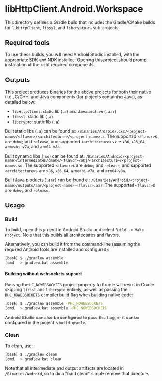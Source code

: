 # libHttpClient.Android.Workspace

This directory defines a Gradle build that includes the Gradle/CMake builds for
`libHttpClient`, `libssl`, and `libcrypto` as sub-projects.

## Required tools

To use these builds, you will need Android Studio installed, with the
appropriate SDK and NDK installed. Opening this project should prompt
installation of the right required components.

## Outputs

This project produces binaries for the above projects for both their native
(i.e., C/C++) and Java components (for projects containing Java), as detailed
below:

- `libHttpClient`: static lib (`.a`) and Java archive (`.aar`)
- `libssl`: static lib (`.a`)
- `libcrypto`: static lib (`.a`)

Built static libs (`.a`) can be found at:
`/Binaries/Android/.cxx/<project-name>/<flavor>/<architecture>/<project-name>.a`.
The supported `<flavor>`s are `debug` and `release`, and supported
`<architecture>`s are `x86`, `x86_64`, `armeabi-v7a`, and `arm64-v8a`.

Built dynamic libs (`.so`) can be found at:
`/Binaries/Android/<project-name>/intermediates/cmake/<flavor>/obj/<architecture>/<project-name>.so`.
The supported `<flavor>`s are `debug` and `release`, and supported
`<architecture>`s are `x86`, `x86_64`, `armeabi-v7a`, and `arm64-v8a`.

Built Java products (`.aar`) can be found at:
`/Binaries/Android/<project-name>/outputs/aar/<project-name>-<flavor>.aar`. The
supported `<flavor>`s are `debug` and `release`.

## Usage

### Build

To build, open this project in Android Studio and select
`Build -> Make Project`. Note that this builds all architectures and flavors.

Alternatively, you can build it from the command-line (assuming the required
Android tools are installed and configured):

```sh
[bash] $ ./gradlew assemble
[cmd]  > gradlew.bat assemble
```

#### Building without websockets support

Passing the `HC_NOWEBSOCKETS` project property to Gradle will result in Gradle
skipping `libssl` and `libcrypto` entirely, as well as passing the
`-DHC_NOWEBSOCKETS` compiler build flag when building native code:

```sh
[bash] $ ./gradlew assemble -PHC_NOWEBSOCKETS
[cmd]  > gradlew.bat assemble -PHC_NOWEBSOCKETS
```

Android Studio can also be configured to pass this flag, or it can be
configured in the project's `build.gradle`.

### Clean

To clean, use:

```sh
[bash] $ ./gradlew clean
[cmd]  > gradlew.bat clean
```

Note that all intermediate and output artifacts are located in
`/Binaries/Android`, so to do a "hard clean" simply remove that directory.
